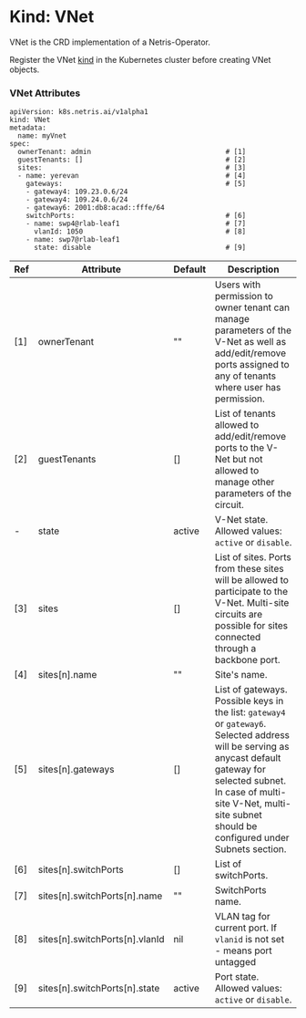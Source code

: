 # Kind: VNet
VNet is the CRD implementation of a Netris-Operator.

Register the VNet [kind](https://github.com/netrisai/netris-operator/tree/dev/deploy) in the Kubernetes cluster before creating VNet objects.

### VNet Attributes

```
apiVersion: k8s.netris.ai/v1alpha1
kind: VNet
metadata:
  name: myVnet
spec:
  ownerTenant: admin                                 # [1]
  guestTenants: []                                   # [2]
  sites:                                             # [3]
  - name: yerevan                                    # [4]
    gateways:                                        # [5]
    - gateway4: 109.23.0.6/24
    - gateway4: 109.24.0.6/24
    - gateway6: 2001:db8:acad::fffe/64
    switchPorts:                                     # [6]
    - name: swp4@rlab-leaf1                          # [7]
      vlanId: 1050                                   # [8]
    - name: swp7@rlab-leaf1
      state: disable                                 # [9]
```

Ref | Attribute                              | Default     | Description
----| -------------------------------------- | ----------- | ----------------
[1] | ownerTenant                            | ""          | Users with permission to owner tenant can manage parameters of the V-Net as well as add/edit/remove ports assigned to any of tenants where user has permission.
[2] | guestTenants                           | []          | List of tenants allowed to add/edit/remove ports to the V-Net but not allowed to manage other parameters of the circuit.
 -  | state                                  | active      | V-Net state. Allowed values: `active` or `disable`. 
[3] | sites                                  | []          | List of sites. Ports from these sites will be allowed to participate to the V-Net. Multi-site circuits are possible for sites connected through a backbone port.
[4] | sites[n].name                          | ""          | Site's name.
[5] | sites[n].gateways                      | []          | List of gateways. Possible keys in the list: `gateway4` or `gateway6`. Selected address will be serving as anycast default gateway for selected subnet. In case of multi-site V-Net, multi-site subnet should be configured under Subnets section.
[6] | sites[n].switchPorts                   | []          | List of switchPorts.
[7] | sites[n].switchPorts[n].name           | ""          | SwitchPorts name.
[8] | sites[n].switchPorts[n].vlanId         | nil         | VLAN tag for current port. If `vlanid` is not set - means port untagged
[9] | sites[n].switchPorts[n].state          | active      | Port state. Allowed values: `active` or `disable`. 
